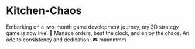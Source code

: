# Kitchen-Chaos
 Embarking on a two-month game development journey, my 3D strategy game is now live! 🚀 Manage orders, beat the clock, and enjoy the chaos. An ode to consistency and dedication! 🎮 
mmmmmm